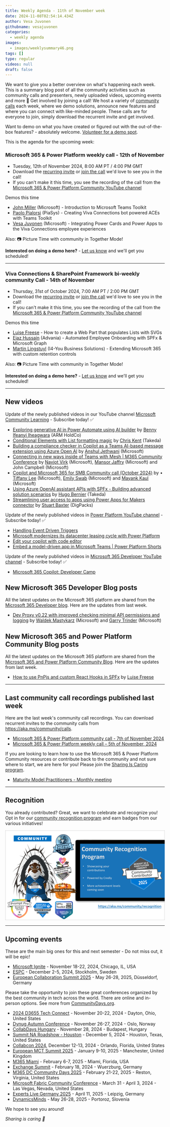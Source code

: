 ```yaml
---
title: Weekly Agenda - 11th of November week
date: 2024-11-08T02:54:14.434Z
author: Vesa Juvonen
githubname: vesajuvonen
categories:
  - weekly agenda
images:
  - images/weeklysummary46.png
tags: []
type: regular
videos: null
draft: false
---
```


We want to give you a better overview on what's happening each week. This is a summary blog post of all the community activities such as community calls and presenters, newly uploaded videos, upcoming events and more 🚀 
Get involved by joining a call! We host a variety of [community calls](https://aka.ms/community/calls) each week, where we demo solutions, announce new features and where you can connect with like-minded people. These calls are for everyone to join, simply download the recurrent invite and get involved. 

Want to demo on what you have created or figured out with the out-of-the-box features? - absolutely welcome. [Volunteer for a demo spot](https://aka.ms/community/request/demo).

This is the agenda for the upcoming week:

### Microsoft 365 & Power Platform weekly call - 12th of November

* Tuesday, 12th of November 2024, 8:00 AM PT / 4:00 PM GMT
* Download the [recurring invite](https://aka.ms/m365-dev-call) or [join the call](https://aka.ms/m365-dev-call-join) we'd love to see you in the call!
* If you can't make it this time, you see the recording of the call from the [Microsoft 365 & Power Platform Community YouTube channel](https://www.youtube.com/playlist?list=PLR9nK3mnD-OUQOW86tT5dkCRQAVGY7DlH)

Demos this time

* [John Miller](https://www.linkedin.com/in/therealjohn/) (Microsoft) - Introduction to Microsoft Teams Toolkit
* [Paolo Pialorsi](https://www.linkedin.com/in/paolopialorsi/) (PiaSys) - Creating Viva Connections bot powered ACEs with Teams Toolkit
* [Vesa Juvonen](https://www.linkedin.com/in/vesajuvonen/) (Microsoft) -  Integrating Power Cards and Power Apps to the Viva Connections employee experiences


Also: 📷 Picture Time with community in Together Mode!

**Interested on doing a demo here?** - [Let us know](https://aka.ms/community/request/demo) and we'll get you scheduled!

---

### Viva Connections & SharePoint Framework bi-weekly community Call - 14th of November

* Thursday, 31st of October 2024, 7:00 AM PT / 2:00 PM GMT
* Download the [recurring invite](https://aka.ms/spdev-spfx-call) or [join the call](https://aka.ms/spdev-spfx-call-join) we'd love to see you in the call!
* If you can't make it this time, you see the recording of the call from the [Microsoft 365 & Power Platform Community YouTube channel](https://www.youtube.com/watch?v=gAqUr9wa2_0&list=PLR9nK3mnD-OURfm5Ypu-wK52cxBv_gXCA)

Demos this time

* [Luise Freese](https://www.linkedin.com/in/luisefreese/) - How to create a Web Part that populates Lists with SVGs
* [Ejaz Hussain](https://www.linkedin.com/in/hussaine/) (Advania) - Automated Employee Onboarding with SPFx & Microsoft Graph
* [Martin Lingstuyl](https://www.linkedin.com/in/martinlingstuyl/) (I4-You Business Solutions) - Extending Microsoft 365 with custom retention controls 

Also: 📷 Picture Time with community in Together Mode!

**Interested on doing a demo here?** - [Let us know](https://aka.ms/community/request/demo) and we'll get you scheduled!


---

## New videos 

Update of the newly published videos in our YouTube channel [Microsoft Community Learning](https://www.youtube.com/@MicrosoftCommunityLearning) - Subscribe today! ✅

* [Exploring generative AI in Power Automate using AI builder](https://www.youtube.com/watch?v=5QUBipkKG1M) by [Benny Ifeanyi Iheagwara](https://linkedin.com/in/ifeanyi-iheagwara) (ARM HoldCo) 
* [Conditional Elements with List formatting magic](https://www.youtube.com/watch?v=h6gk-TIv7S0) by [Chris Kent](https://www.linkedin.com/in/thechriskent/) (Takeda)
* [Building a compliance checker in Copilot as a Teams AI-based message extension using Azure Open AI](https://www.youtube.com/watch?v=w82nsTuU-dA) by [Anshul Jethwani](https://www.linkedin.com/in/ajethwani) (Microsoft)
* [Connecting in new ways inside of Teams with Mesh | M365 Community Conference](https://www.youtube.com/watch?v=QD5yG-Z-Ii0) by [Navjot Virk](https://www.linkedin.com/in/navjot-virk-922729123) (Microsoft), [Mansor Jaffry](https://www.linkedin.com/in/mansoorjafry) (Microsoft) and John Campbell (Microsoft)
* [Copilot and Microsoft 365 for SMB Community call (October 2024)](https://www.youtube.com/watch?v=B9ZyMfdrvAg) by • [Tiffany Lee](https://www.linkedin.com/in/tiffanyyunlee) (Microsoft), [Emily Swab](https://www.linkedin.com/in/emswab) (Microsoft) and [Mayank Kaul](https://www.linkedin.com/in/mayankkaul) (Microsoft)
* [Using Azure OpenAI assistant APIs with SPFx - Building advanced solution scenarios](https://www.youtube.com/watch?v=76K7ds7P_G4) by [Hugo Bernier](https://www.linkedin.com/in/bernierh/) (Takeda)
* [Streamlining user access to apps using Power Apps for Makers connector](https://www.youtube.com/watch?v=N5l_i6kdr1Y) by [Stuart Baxter](https://www.linkedin.com/in/sbaxter86) (DigPacks)


Update of the newly published videos in [Power Platform YouTube channel](https://www.youtube.com/@mspowerplatform) - Subscribe today! ✅

* [Handling Event Driven Triggers](https://www.youtube.com/watch?v=RNrvMG0lGa0)
* [Microsoft modernizes its datacenter leasing cycle with Power Platform](https://www.youtube.com/watch?v=FM345kOmF7Y)
* [Edit your copilot with code editor](https://www.youtube.com/watch?v=y_2L884NuQc&t=5s)
* [Embed a model-driven app in Microsoft Teams | Power Platform Shorts](https://www.youtube.com/watch?v=vRzJAN5P4X8)



Update of the newly published videos in [Microsoft 365 Developer YouTube channel](https://www.youtube.com/@Microsoft365Developer) - Subscribe today! ✅

* [Microsoft 365 Copilot: Developer Camp](https://www.youtube.com/watch?v=36ksodlm8_w) 


## New Microsoft 365 Developer Blog posts

All the latest updates on the Microsoft 365 platform are shared from the [Microsoft 365 Developer blog](https://devblogs.microsoft.com/microsoft365dev/). Here are the updates from last week.

* [Dev Proxy v0.22 with improved checking minimal API permissions and logging](https://devblogs.microsoft.com/microsoft365dev/dev-proxy-v0-22-with-improved-checking-minimal-api-permissions-and-logging/) by [Waldek Mastykarz](https://www.linkedin.com/in/waldekmastykarz/) (Microsoft) and [Garry Trinder](https://www.linkedin.com/in/garry-trinder/) (Microsoft)


## New Microsoft 365 and Power Platform Community Blog posts

All the latest updates on the Microsoft 365 platform are shared from the [Microsoft 365 and Power Platform Community Blog](https://pnp.github.io/blog/). Here are the updates from last week.

* [How to use PnPjs and custom React Hooks in SPFx](https://pnp.github.io/blog/post/how-to-use-pnpjs-and-custom-react-hooks-in-spfx/) by [Luise Freese](https://www.linkedin.com/in/luisefreese/)


---

## Last community call recordings published last week

Here are the last week's community call recordings. You can download recurrent invites to the community calls from https://aka.ms/community/calls.

* [Microsoft 365 & Power Platform community call - 7th of November 2024](https://www.youtube.com/watch?v=dy9M2W8SaaA)
* [Microsoft 365 & Power Platform weekly call – 5th of November, 2024](https://www.youtube.com/watch?v=dHNDGiRz73Q)



If you are looking to learn how to use the Microsoft 365 & Power Platform Community resources or contribute back to the community and not sure where to start, we are here for you! Please join the [Sharing Is Caring program](https://pnp.github.io/sharing-is-caring/).

* [Maturity Model Practitioners - Monthly meeting](https://aka.ms/mm4m365/invite)

---

## Recognition

You already contributed? Great, we want to celebrate and recognize you! Opt in for our [community recognition program](https://pnp.github.io/recognitionprogram/) and earn badges from our various initiatives! 

![Community Recognition](../images/community-recognition-2025.png)

---

## Upcoming events

These are the main big ones for this and next semester - Do not miss out, it will be epic!

* [Microsoft Ignite](https://ignite.microsoft.com/en-US/home) - November 18-22, 2024, Chicago, IL, USA
* [ESPC](https://www.sharepointeurope.com/) - December 2-5, 2024, Stockholm, Sweden
* [European Collaboration Summit 2025](https://collabsummit.eu/) - May 26-28, 2025, Düsseldorf, Germany

Please take the opportunity to join these great conferences organized by the best community in tech across the world. There are online and in-person options. See more from [CommunityDays.org](https://www.communitydays.org/).


* [2024 D3655 Tech Connect](https://www.communitydays.org/event/2024-11-20/2024-d365-tech-connect) - November 20-22, 2024 - Dayton, Ohio, United States
* [Dynug Autumn Conference](https://www.communitydays.org/event/2024-11-26/dynug-autumn-conference) - November 26-27, 2024 - Oslo, Norway
* [CollabDays Hungary](https://www.communitydays.org/event/2024-11-28/collabdays-hungary-2024) - November 28, 2024 - Budapest, Hungary
* [Summit NA Roadshow - Houston](https://www.communitydays.org/event/2024-12-05/summit-na-roadshow-houston) - December 5, 2024 - Houston, Texas, United States
* [Collabcon 2024](https://www.communitydays.org/event/2024-12-12/collabcon-2024), December 12-13, 2024 - Orlando, Florida, United States
* [European MCT Summit 2025](https://www.communitydays.org/event/2025-01-09/european-mct-summit-2025) - January 9-10, 2025 - Manchester, United Kingdom
* [M365 Miami](https://www.communitydays.org/event/2025-02-06/m365-miami) - February 6-7, 2025 - Miami, Florida, USA
* [Exchange Summit](https://www.communitydays.org/event/2025-02-18/exchange-summit-2025) - February 18, 2024 - Wuerzburg, Germany
* [M365 DC Community Days 2025](https://www.communitydays.org/event/2025-02-21/m365-dc-community-days-2025) - February 21-22, 2025 - Reston, Virginia, United States
* [Microsoft Fabric Community Conference](https://www.communitydays.org/event/2025-03-31/microsoft-fabric-community-conference) - March 31 - April 3, 2024 - Las Vegas, Nevada, United States
* [Experts Live Germany 2025](https://www.communitydays.org/event/2025-04-11/experts-live-germany-2025) - April 11, 2025 - Leipzig, Germany
* [DynamicsMinds](https://www.communitydays.org/event/2025-05-26/dynamicsminds-2025) - May 26-28, 2025 - Portoroz, Slovenia

We hope to see you around!

_Sharing is caring 🧡_
